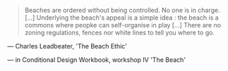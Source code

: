> Beaches are ordered without being controlled. No one is in charge. [...] Underlying the beach's appeal is a simple idea : the beach is a commons where peopke can self-organise in play [...] There are no zoning regulations, fences nor white lines to tell you where to go.

— Charles Leadbeater, 'The Beach Ethic'

— in Conditional Design Workbook, workshop IV 'The Beach'
